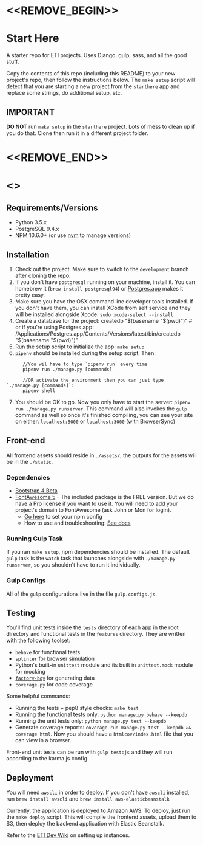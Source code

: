 # <<REMOVE_BEGIN>>
# Start Here

A starter repo for ETI projects. Uses Django, gulp, sass, and all the good stuff.

Copy the contents of this repo (including this README) to your new project's
repo, then follow the instructions below. The `make setup` script will detect
that you are starting a new project from the `starthere` app and replace some
strings, do additional setup, etc.

## IMPORTANT

**DO NOT** run `make setup` in the `starthere` project. Lots of mess to clean up if you do that. Clone then run it in a different project folder.

# <<REMOVE_END>>
# <<PROJECT>>


## Requirements/Versions

* Python 3.5.x
* PostgreSQL 9.4.x
* NPM 10.6.0+ (or use [nvm](https://github.com/nvm-sh/nvm) to manage versions)

## Installation

1. Check out the project. Make sure to switch to the `development` branch after cloning the repo.
2. If you don't have `postgresql` running on your machine, install it. You can homebrew it (`brew install postgresql94`) or [Postgres.app](http://postgresapp.com/) makes it pretty easy.
3. Make sure you have the OSX command line developer tools installed. If you
   don't have them, you can install XCode from self service and they will be
   installed alongside Xcode: `sudo xcode-select --install`
4. Create a database for the project:
        createdb "$(basename "$(pwd)")"
        # or if you're using Postgres.app:
        /Applications/Postgres.app/Contents/Versions/latest/bin/createdb "$(basename "$(pwd)")"
5. Run the setup script to initialize the app: `make setup`
6. `pipenv` should be installed during the setup script. Then: 
```
      //You wil have to type `pipenv run` every time
      pipenv run ./manage.py [commands]

      //OR activate the environment then you can just type `./manage.py [commands]`:
      pipenv shell
```
7. You should be OK to go. Now you only have to start the server: `pipenv run ./manage.py runserver`. This command will also invokes the `gulp` command as well so once it's finished compiling, you can see your site on either: `localhost:8000` or `localhost:3000` (with BrowserSync)

## Front-end

All frontend assets should reside in `./assets/`, the outputs for the assets will be in the `./static`.

### Dependencies

* [Bootstrap 4 Beta](https://getbootstrap.com/docs/4.0)
* [FontAwesome 5](https://fontawesome.com/) - The included package is the FREE version. But we do have a Pro license if you want to use it. You will need to add your project's domain to FontAwesome (ask John or Mon for login).
  * [Go here](https://fontawesome.com/how-to-use/js-component-packages) to set your npm config
  * How to use and troubleshooting: [See docs](https://fontawesome.com/how-to-use/web-fonts-with-css)

### Running Gulp Task

If you ran `make setup`, npm dependencies should be installed. The default `gulp` task is the `watch` task that launches alongside with `./manage.py runserver`, so you shouldn't have to run it individually.

### Gulp Configs

All of the `gulp` configurations live in the file `gulp.configs.js`.


## Testing

You'll find unit tests inside the `tests` directory of each app in the root
directory and functional tests in the `features` directory. They are written with the following toolset:

* `behave` for functional tests
* `splinter` for browser simulation
* Python's built-in `unittest` module and its built in `unittest.mock` module
  for mocking
* [`factory-boy`](https://factoryboy.readthedocs.io) for generating data
* `coverage.py` for code coverage

Some helpful commands:

* Running the tests + pep8 style checks: `make test`
* Running the functional tests only: `python manage.py behave --keepdb`
* Running the unit tests only: `python manage.py test --keepdb`
* Generate coverage reports: `coverage run manage.py test --keepdb && coverage html`.
  Now you should have a `htmlcov/index.html` file that you can view in
  a browser.

Front-end unit tests can be run with `gulp test:js` and they will run according to the
karma.js config.

## Deployment

You will need `awscli` in order to deploy. If you don't have `awscli` installed, run `brew install awscli` and `brew install aws-elasticbeanstalk`

Currently, the application is deployed to Amazon AWS. To deploy, just run the
`make deploy` script. This will compile the frontend assets, upload them to
S3, then deploy the backend application with Elastic Beanstalk.

Refer to the [ETI Dev Wiki](https://github.com/cehdeti/etidev/wiki/Setting-Up-New-AWS-Instance) on setting up instances.



